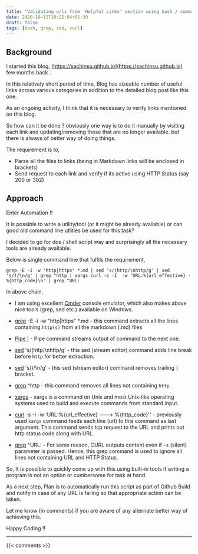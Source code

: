 ```yaml
---
title: "Validating urls from 'Helpful Links' section using bash / command line tools"
date: 2020-10-15T10:25:04+05:30
draft: false
tags: [bash, grep, sed, curl]
---
```


## Background

I started this blog, [https://sachinsu.github.io](https://sachinsu.github.io) few months back .

In this relatively short period of time, Blog has sizeable number of useful links across various categories in addition to the detailed blog post like this one.

As an ongoing activity, I think that it is necessary to verify links mentioned on this blog.

So how can it be done ? obviously one way is to do it manually by visiting each link and updating/removing those that are no longer available. but there is always of better way of doing things.

The requirement is to,

- Parse all the files to links (being in Markdown links will be enclosed in brackets)
- Send request to each link and verify if its active using HTTP Status (say 200 or 302)

## Approach

Enter Automation !!

It is possible to write a utility/tool (or it might be already available) or can good old command line utlities be used for this task?

I decided to go for dos / shell script way and surprisingly all the necessary tools are already available.

Below is single command line that fulfils the requirement, 

`grep -E -i -w "http|https" *.md | sed 's/(http/\nhttp/g' | sed 's/)/\n/g' | grep ^http | xargs curl -s -I  -w 'URL:%{url_effective} - %{http_code}\n' | grep ^URL:`

In above chain, 

- I am using excellent [Cmder](https://cmder.net/) console emulator, which also makes above nice tools (grep, sed etc.) available on Windows.

- [grep](https://man7.org/linux/man-pages/man1/grep.1.html) -E -i -w "http|https" *.md  - this command extracts all the lines containing `http(s)` from all the markdown (.md) files 

- [Pipe |](https://en.wikipedia.org/wiki/Pipeline_(Unix)) - Pipe command streams output of command to the next one.

- [sed](https://en.wikipedia.org/wiki/Sed) 's/(http/\nhttp/g' - this sed (stream editor) command adds line break before `http` for better extraction.

- [sed](https://en.wikipedia.org/wiki/Sed) 's/)/\n/g' - this sed (stream editor) command removes trailing `)` bracket.

- [grep](https://man7.org/linux/man-pages/man1/grep.1.html) ^http  - this command removes all lines not containing `http`.

- [xargs](https://man7.org/linux/man-pages/man1/xargs.1.html) - xargs is a command on Unix and most Unix-like operating systems used to build and execute commands from standard input.

- [curl](https://curl.haxx.se/) -s -I  -w 'URL:%{url_effective} ---> %{http_code}'' - previously used `xargs` command feeds each line (url) to this command as last argument. This command sends tcp request to the URL and prints out http status code along with URL. 

- [grep](https://man7.org/linux/man-pages/man1/grep.1.html) ^URL: - For some reason, CURL outputs content even if `-s` (silent) parameter is passed. Hence, this grep command is used to ignore all lines not containing URL and HTTP Status.

So, It is  possible to quickly come up with this using built-in tools if writing a program is not an option or cumbersome for task at hand.

As a next step, Plan is to automatically run this script as part of Github Build and notify in case of any URL is failing so that appropriate action can be taken.

Let me know (in comments) if you are aware of any alternate better way of achieving this.

Happy Coding !!

---

{{< comments >}}
